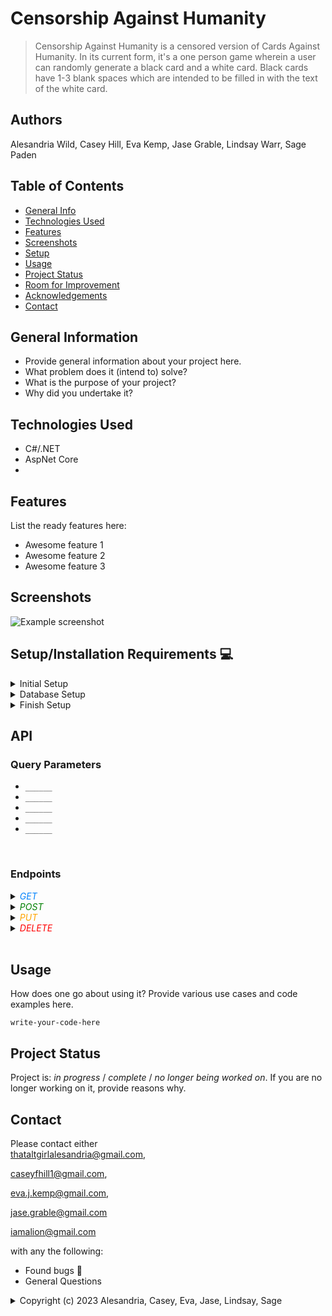 # Censorship Against Humanity
> Censorship Against Humanity is a censored version of Cards Against Humanity. In its current form, it's a one person game wherein a user can randomly generate a black card and a white card. Black cards have 1-3 blank spaces which are intended to be filled in with the text of the white card. 

## Authors
Alesandria Wild, Casey Hill, Eva Kemp, Jase Grable, Lindsay Warr, Sage Paden

## Table of Contents
* [General Info](#general-information)
* [Technologies Used](#technologies-used)
* [Features](#features)
* [Screenshots](#screenshots)
* [Setup](#setup)
* [Usage](#usage)
* [Project Status](#project-status)
* [Room for Improvement](#room-for-improvement)
* [Acknowledgements](#acknowledgements)
* [Contact](#contact)
<!-- * [License](#license) -->


## General Information
- Provide general information about your project here.
- What problem does it (intend to) solve?
- What is the purpose of your project?
- Why did you undertake it?
<!-- You don't have to answer all the questions - just the ones relevant to your project. -->


## Technologies Used
- C#/.NET
- AspNet Core
- 


## Features
List the ready features here:
- Awesome feature 1
- Awesome feature 2
- Awesome feature 3


## Screenshots
![Example screenshot](./img/screenshot.png)
<!-- If you have screenshots you'd like to share, include them here. -->


## **Setup/Installation Requirements** &#x1F4BB;

<details>
<summary> Initial Setup </summary>

-   Clone this repository to your local machine.
    ```bash
    $ git clone https://github.com/______
    ```
-   Open VS Code (or your IDE of choice).
-   Open the top level directory you just cloned.
</details>
<details>
<summary> Database Setup </summary>

-   Use a MySql RDBMS (like MySql Workbench) to import/upload the cah.sql file and create your database.
-   In your CAH Directory, create a file with the name `appsettings.json` and copy and past the following code into this file:

    <pre><code>{
        "Logging": {
            "LogLevel": {
            "Default": "Information",
            "Microsoft.AspNetCore": "Warning"
            }
        },
        "AllowedHosts": "*",
        "ConnectionStrings": {
            "DefaultConnection": "Server=localhost;Port=3306;cah;uid=[YOUR_UID];pwd=[YOUR_PASSWORD];"
        }
    }</code></pre>

-   Use your personal UID and Password for your db connection and make sure you remove the brackets currently in place.

</details>
<!--Download the csv and import into MySQL Workbench
Use Existing Table: change from `efmigrationhistory` to correct table
Click "ok" for Index out of range
Click the wrench &#x1F527;
Switch the drop down to "TEXT" instead of ID
Configure import settings: change field separator to , and line separator to LF
null and NULL = yes -->

<details>
<summary> Finish Setup </summary>

-   In your terminal:

    Change directory (cd) to CAH folder.

    ```bash
    $ dotnet build
    ```

    ```bash
    $ dotnet ef migrations add Initial
    ```

    ```bash
    $ dotnet ef database update
    ```

    ```bash
    $ dotnet run
    ```

    (or `dotnet watch run` to avoid reloading with edits in real time, and have Swagger open).

-   A web page will automatically open in your browser at port 5000 or 5001
</details>

## API

### Query Parameters

-   `______`
-   `______`
-   `______`
-   `______`
-   `______`

<br>

### Endpoints

<details>
<summary><span style="color: rgb(3, 132, 252); font-style: italic;">GET</span></summary>

#### <span style="color: rgb(3, 132, 252); font-style: italic;">GET</span> /api/ <br>

#### <span style="color: rgb(3, 132, 252); font-style: italic;">GET</span> /api/cah/random<br>

#### Query by parameter:

#### <span style="color: rgb(3, 132, 252); font-style: italic;">GET</span> /api/parks?name={name} <br>

#### <span style="color: rgb(3, 132, 252); font-style: italic;">GET</span> /api/parks?state={state} <br>

#### <span style="color: rgb(3, 132, 252); font-style: italic;">GET</span> /api/parks?type={type} <br>

#### <span style="color: rgb(3, 132, 252); font-style: italic;">GET</span> /api/parks?description={keyword} <br>

<br>For example,<span style="color: rgb(3, 132, 252); font-style: italic;">&nbsp;GET&nbsp;</span> `https://localhost:5001/api/Parks?description=murder` will return the result:

<img src="img/description.jpg" alt="example api response" width="300">
<br>
</details>

<details>
<summary><span style="color: green; font-style: italic;">POST</span></summary>
<br>
<span style="color: green; font-style: italic;">POST</span> /api/parks
<br><br>Create a new Park object in the body in JSON format:
<br><br>
<img src="img/post.jpg" alt="example api response" width="300"><br>
**Check for error messages that might fail validation
<br><br>
</details>

<details>
<summary><span style="color: orange; font-style: italic;">PUT</span></summary>
<br>
<span style="color: orange; font-style: italic;">PUT</span> /api/parks/{parkId}
<br><br>

Edit the details of a Park object.
Always signify the `parkId` of the targeted object <br>For example, to edit Park object with `parkId` 1:<br><span style="color: orange; font-style: italic;">&nbsp;PUT&nbsp;</span> `http://localhost:5000/api/parks/1`:

<img src="img/put.jpg" alt="example api response" width="300">
<br><br>
</details>
<details>
<summary><span style="color: red; font-style: italic;">DELETE</span></summary>
<br>
<span style="color: red; font-style: italic;">DELETE</span> /api/parks/{parkId}
<br><br>

Delete a Park object.
Enter the value of the target card object's `cardId`. For example to delete object with cardId 16:
<br><span style="color: red; font-style: italic;">&nbsp;DELETE&nbsp;</span> `http://localhost:5000/api/___/16`:
<br><br>
<img src="img/delete.jpg" alt="example api response" width="300">

</details>

<br>

## Usage
How does one go about using it?
Provide various use cases and code examples here.

`write-your-code-here`


## Project Status
Project is: _in progress_ / _complete_ / _no longer being worked on_. If you are no longer working on it, provide reasons why.





## Contact

Please contact either<br>
[thataltgirlalesandria@gmail.com](mailto:thataltgirlalesandria@gmail.com?subject=Hello%20Alesandria,&body=Nice%20job!%20), 

[caseyfhill1@gmail.com](mailto:caseyfhill1@gmail.com?subject=Hello%20Casey,&body=Nice%20job!%20), 

[eva.j.kemp@gmail.com](mailto:eva.j.kemp@gmail.com?subject=Hello%20Eva,&body=Nice%20job!%20), 

[jase.grable@gmail.com](mailto:jase.grable@gmail.com.com?subject=Hello%20Jase,&body=Nice%20job!%20)

[iamalion@gmail.com](mailto:iamalion@gmail.com.com?subject=Hello%20Lindsay,&body=Nice%20job!%20)

with any the following:

-   Found bugs &#x1F41E;
-   General Questions



<details>
<summary>Copyright (c) 2023 Alesandria, Casey, Eva, Jase, Lindsay, Sage</summary>
<br>
Permission is hereby granted, free of charge, to any person obtaining a copy
of this software and associated documentation files (the "Software"), to deal
in the Software without restriction, including without limitation the rights
to use, copy, modify, merge, publish, distribute, sublicense, and/or sell
copies of the Software, and to permit persons to whom the Software is
furnished to do so, subject to the following conditions:

The above copyright notice and this permission notice shall be included in all
copies or substantial portions of the Software.

THE SOFTWARE IS PROVIDED "AS IS", WITHOUT WARRANTY OF ANY KIND, EXPRESS OR
IMPLIED, INCLUDING BUT NOT LIMITED TO THE WARRANTIES OF MERCHANTABILITY,
FITNESS FOR A PARTICULAR PURPOSE AND NONINFRINGEMENT. IN NO EVENT SHALL THE
AUTHORS OR COPYRIGHT HOLDERS BE LIABLE FOR ANY CLAIM, DAMAGES OR OTHER
LIABILITY, WHETHER IN AN ACTION OF CONTRACT, TORT OR OTHERWISE, ARISING FROM,
OUT OF OR IN CONNECTION WITH THE SOFTWARE OR THE USE OR OTHER DEALINGS IN THE
SOFTWARE.
</detalis>